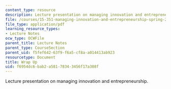 ```yaml
---
content_type: resource
description: Lecture presentation on managing innovation and entrepreneurship.
file: /courses/15-351-managing-innovation-and-entrepreneurship-spring-2008/f6954dc6bab2a58178343456f17a308f_24_wrap_up.pdf
file_type: application/pdf
learning_resource_types:
- Lecture Notes
ocw_type: OCWFile
parent_title: Lecture Notes
parent_type: CourseSection
parent_uid: f5fef642-63f9-f6a5-cf8a-a014413ab923
resourcetype: Document
title: Wrap Up
uid: f6954dc6-bab2-a581-7834-3456f17a308f
---
```

Lecture presentation on managing innovation and entrepreneurship.

